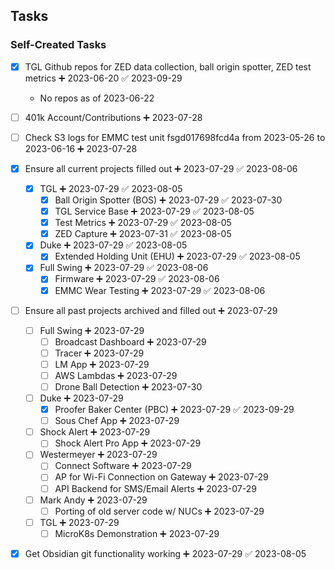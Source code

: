 ## Tasks

### Self-Created Tasks
- [x] TGL Github repos for ZED data collection, ball origin spotter, ZED test metrics ➕ 2023-06-20 ✅ 2023-09-29
	* No repos as of 2023-06-22
- [ ] 401k Account/Contributions ➕ 2023-07-28
- [ ] Check S3 logs for EMMC test unit fsgd017698fcd4a from 2023-05-26 to 2023-06-16 ➕ 2023-07-28
- [x] Ensure all current projects filled out ➕ 2023-07-29 ✅ 2023-08-06
	- [x] TGL ➕ 2023-07-29 ✅ 2023-08-05
		- [x] Ball Origin Spotter (BOS) ➕ 2023-07-29 ✅ 2023-07-30
		- [x] TGL Service Base ➕ 2023-07-29 ✅ 2023-08-05
		- [x] Test Metrics ➕ 2023-07-29 ✅ 2023-08-05
		- [x] ZED Capture ➕ 2023-07-31 ✅ 2023-08-05
	- [x] Duke ➕ 2023-07-29 ✅ 2023-08-05
		- [x] Extended Holding Unit (EHU) ➕ 2023-07-29 ✅ 2023-08-05
	- [x] Full Swing ➕ 2023-07-29 ✅ 2023-08-06
		- [x] Firmware ➕ 2023-07-29 ✅ 2023-08-06
		- [x] EMMC Wear Testing ➕ 2023-07-29 ✅ 2023-08-06
- [ ] Ensure all past projects archived and filled out ➕ 2023-07-29
	- [ ] Full Swing ➕ 2023-07-29
		- [ ] Broadcast Dashboard ➕ 2023-07-29
		- [ ] Tracer ➕ 2023-07-29
		- [ ] LM App ➕ 2023-07-29
		- [ ] AWS Lambdas ➕ 2023-07-29 
		- [ ] Drone Ball Detection ➕ 2023-07-30 
	- [ ] Duke ➕ 2023-07-29
		- [x] Proofer Baker Center (PBC) ➕ 2023-07-29 ✅ 2023-09-29
		- [ ] Sous Chef App ➕ 2023-07-29
	- [ ] Shock Alert ➕ 2023-07-29
		- [ ] Shock Alert Pro App ➕ 2023-07-29
	- [ ] Westermeyer ➕ 2023-07-29 
		 - [ ] Connect Software ➕ 2023-07-29
		 - [ ] AP for Wi-Fi Connection on Gateway ➕ 2023-07-29
		 - [ ] API Backend for SMS/Email Alerts ➕ 2023-07-29
	 - [ ] Mark Andy ➕ 2023-07-29 
		 - [ ] Porting of old server code w/ NUCs ➕ 2023-07-29
	 - [ ] TGL ➕ 2023-07-29
		- [ ] MicroK8s Demonstration ➕ 2023-07-29
- [x] Get Obsidian git functionality working ➕ 2023-07-29 ✅ 2023-08-05

